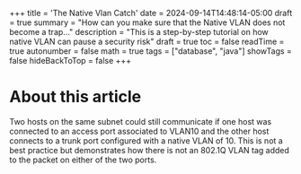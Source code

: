 +++
title = 'The Native Vlan Catch'
date = 2024-09-14T14:48:14-05:00
draft = true
summary = "How can you make sure that the Native VLAN does not become a trap..."
description = "This is a step-by-step tutorial on how native VLAN can pause a security risk"
draft = true
toc = false
readTime = true
autonumber = false
math = true
tags = ["database", "java"]
showTags = false
hideBackToTop = false
+++

#  About this article
Two hosts on the same subnet could still communicate if one host was connected to an access port associated to VLAN10 and the other host connects to a trunk port configured with a native VLAN of 10. This is not a best practice but demonstrates how there is not an 802.1Q VLAN tag added to the packet on either of the two ports.